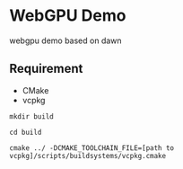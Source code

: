 # WebGPU Demo

webgpu demo based on dawn

## Requirement

- CMake
- vcpkg

```
mkdir build

cd build

cmake ../ -DCMAKE_TOOLCHAIN_FILE=[path to vcpkg]/scripts/buildsystems/vcpkg.cmake
```